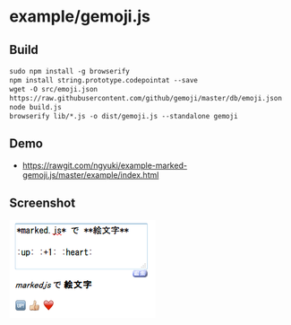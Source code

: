 # example/gemoji.js

## Build

```
sudo npm install -g browserify
npm install string.prototype.codepointat --save
wget -O src/emoji.json https://raw.githubusercontent.com/github/gemoji/master/db/emoji.json
node build.js
browserify lib/*.js -o dist/gemoji.js --standalone gemoji
```

## Demo

- https://rawgit.com/ngyuki/example-marked-gemoji.js/master/example/index.html

## Screenshot

![example/img.png](example/img.png)
